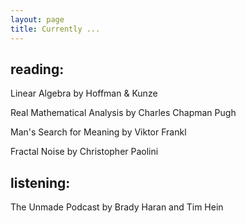 ```yaml
---
layout: page
title: Currently ...
---
```


## reading:

Linear Algebra by Hoffman & Kunze

Real Mathematical Analysis by Charles Chapman Pugh

Man's Search for Meaning by Viktor Frankl

Fractal Noise by Christopher Paolini

## listening:

The Unmade Podcast by Brady Haran and Tim Hein
